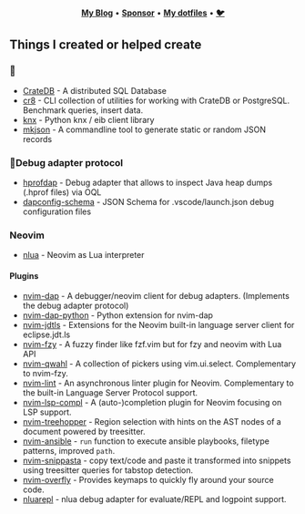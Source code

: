 <p align="center">
  <b><a href="https://zignar.net">My Blog</a></b>
  •
  <b><a href="https://github.com/sponsors/mfussenegger">Sponsor</a></b>
  •
  <b><a href="https://github.com/mfussenegger/dotfiles">My dotfiles</a></b>
  •
  <b><a rel="me" href="https://social.fussenegger.pro/@mathias">🐦</a></b>
</p>


## Things I created or helped create

### 🔩

- [CrateDB](https://github.com/crate/crate) - A distributed SQL Database
- [cr8](https://github.com/mfussenegger/cr8) - CLI collection of utilities for working with CrateDB or PostgreSQL. Benchmark queries, insert data.
- [knx](https://github.com/mfussenegger/knx) - Python knx / eib client library
- [mkjson](https://github.com/mfussenegger/mkjson) - A commandline tool to generate static or random JSON records


### 🐛Debug adapter protocol

- [hprofdap](https://github.com/mfussenegger/hprofdap) - Debug adapter that allows to inspect Java heap dumps (.hprof files) via OQL
- [dapconfig-schema](https://github.com/mfussenegger/dapconfig-schema) - JSON Schema for .vscode/launch.json debug configuration files

### Neovim

- [nlua](https://github.com/mfussenegger/nlua) - Neovim as Lua interpreter

#### Plugins

- [nvim-dap](https://github.com/mfussenegger/nvim-dap) - A debugger/neovim client for debug adapters. (Implements the debug adapter protocol)
- [nvim-dap-python](https://github.com/mfussenegger/nvim-dap-python) - Python extension for nvim-dap
- [nvim-jdtls](https://github.com/mfussenegger/nvim-jdtls) - Extensions for the Neovim built-in language server client for eclipse.jdt.ls
- [nvim-fzy](https://github.com/mfussenegger/nvim-fzy) - A fuzzy finder like fzf.vim but for fzy and neovim with Lua API 
- [nvim-qwahl](https://github.com/mfussenegger/nvim-qwahl) - A collection of pickers using vim.ui.select. Complementary to nvim-fzy.
- [nvim-lint](https://github.com/mfussenegger/nvim-lint) - An asynchronous linter plugin for Neovim. Complementary to the built-in Language Server Protocol support.
- [nvim-lsp-compl](https://github.com/mfussenegger/nvim-lsp-compl) - A (auto-)completion plugin for Neovim focusing on LSP support.
- [nvim-treehopper](https://github.com/mfussenegger/nvim-treehopper) - Region selection with hints on the AST nodes of a document powered by treesitter.
- [nvim-ansible](https://github.com/mfussenegger/nvim-ansible) - `run` function to execute ansible playbooks, filetype patterns, improved `path`.
- [nvim-snippasta](https://github.com/mfussenegger/nvim-snippasta) - copy text/code and paste it transformed into snippets using treesitter queries for tabstop detection.
- [nvim-overfly](https://github.com/mfussenegger/nvim-overfly) - Provides keymaps to quickly fly around your source code.
- [nluarepl](https://github.com/mfussenegger/nluarepl) - nlua debug adapter for evaluate/REPL and logpoint support.
